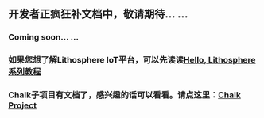 ## 开发者正疯狂补文档中，敬请期待... ...
### Coming soon... ...

### 如果您想了解Lithosphere IoT平台，可以先读读[Hello, Lithosphere系列教程](https://github.com/TheFirstLineOfCode/Lithosphere/blob/main/Hello_Lithosphere_Tutorials.md)

### Chalk子项目有文档了，感兴趣的话可以看看。请点这里：[Chalk Project](https://github.com/TheFirstLineOfCode/chalk)

